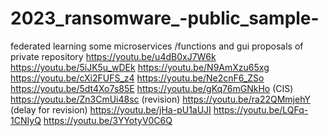 # 2023_ransomware_-public_sample-
federated learning 
some microservices /functions and gui proposals of private repository
https://youtu.be/u4dB0xJ7W6k
https://youtu.be/5iJK5u_wDEk
https://youtu.be/N9AmXzu65xg
https://youtu.be/cXi2FUFS_z4
https://youtu.be/Ne2cnF6_ZSo
https://youtu.be/5dt4Xo7s85E
https://youtu.be/gKq76mGNkHo (CIS)
https://youtu.be/Zn3CmUi48sc (revision)
https://youtu.be/ra22QMmjehY (delay for revision)
https://youtu.be/jHa-pU1aUJI
https://youtu.be/LQFq-1CNIyQ
https://youtu.be/3YYotyV0C6Q
